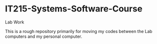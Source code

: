 # IT215-Systems-Software-Course
Lab Work

This is a rough repository primarily for moving my codes between the Lab computers and my personal computer.
